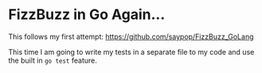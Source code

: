 # FizzBuzz in Go Again...

This follows my first attempt: https://github.com/saypop/FizzBuzz_GoLang

This time I am going to write my tests in a separate file to my code and use the built in `go test` feature.
